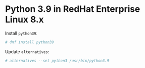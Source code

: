 # Python 3.9 in RedHat Enterprise Linux 8.x

Install `python39`:

```sh
# dnf install python39
```

Update `alternatives`:

```sh
# alternatives --set python3 /usr/bin/python3.9
```
